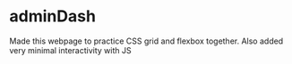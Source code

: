 # adminDash

Made this webpage to practice CSS grid and flexbox together. Also added very minimal interactivity with JS
